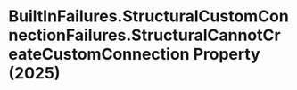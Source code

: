 # BuiltInFailures.StructuralCustomConnectionFailures.StructuralCannotCreateCustomConnection Property (2025)

﻿